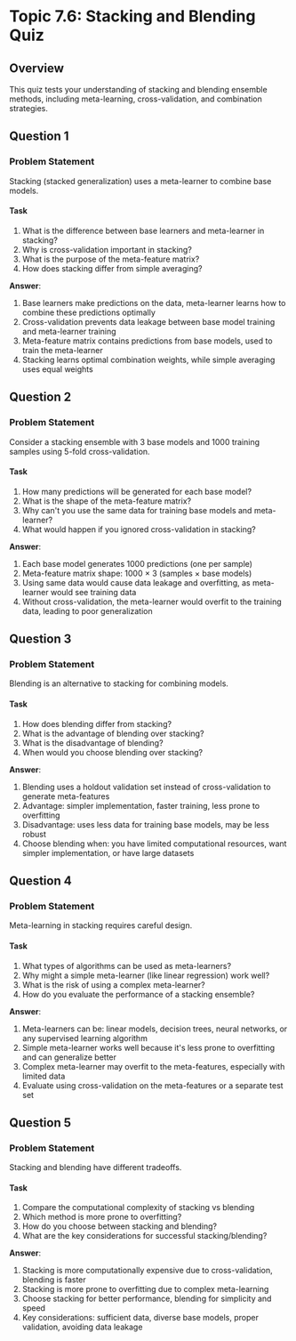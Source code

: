 # Topic 7.6: Stacking and Blending Quiz

## Overview
This quiz tests your understanding of stacking and blending ensemble methods, including meta-learning, cross-validation, and combination strategies.

## Question 1

### Problem Statement
Stacking (stacked generalization) uses a meta-learner to combine base models.

#### Task
1. What is the difference between base learners and meta-learner in stacking?
2. Why is cross-validation important in stacking?
3. What is the purpose of the meta-feature matrix?
4. How does stacking differ from simple averaging?

**Answer**:
1. Base learners make predictions on the data, meta-learner learns how to combine these predictions optimally
2. Cross-validation prevents data leakage between base model training and meta-learner training
3. Meta-feature matrix contains predictions from base models, used to train the meta-learner
4. Stacking learns optimal combination weights, while simple averaging uses equal weights

## Question 2

### Problem Statement
Consider a stacking ensemble with 3 base models and 1000 training samples using 5-fold cross-validation.

#### Task
1. How many predictions will be generated for each base model?
2. What is the shape of the meta-feature matrix?
3. Why can't you use the same data for training base models and meta-learner?
4. What would happen if you ignored cross-validation in stacking?

**Answer**:
1. Each base model generates 1000 predictions (one per sample)
2. Meta-feature matrix shape: 1000 × 3 (samples × base models)
3. Using same data would cause data leakage and overfitting, as meta-learner would see training data
4. Without cross-validation, the meta-learner would overfit to the training data, leading to poor generalization

## Question 3

### Problem Statement
Blending is an alternative to stacking for combining models.

#### Task
1. How does blending differ from stacking?
2. What is the advantage of blending over stacking?
3. What is the disadvantage of blending?
4. When would you choose blending over stacking?

**Answer**:
1. Blending uses a holdout validation set instead of cross-validation to generate meta-features
2. Advantage: simpler implementation, faster training, less prone to overfitting
3. Disadvantage: uses less data for training base models, may be less robust
4. Choose blending when: you have limited computational resources, want simpler implementation, or have large datasets

## Question 4

### Problem Statement
Meta-learning in stacking requires careful design.

#### Task
1. What types of algorithms can be used as meta-learners?
2. Why might a simple meta-learner (like linear regression) work well?
3. What is the risk of using a complex meta-learner?
4. How do you evaluate the performance of a stacking ensemble?

**Answer**:
1. Meta-learners can be: linear models, decision trees, neural networks, or any supervised learning algorithm
2. Simple meta-learner works well because it's less prone to overfitting and can generalize better
3. Complex meta-learner may overfit to the meta-features, especially with limited data
4. Evaluate using cross-validation on the meta-features or a separate test set

## Question 5

### Problem Statement
Stacking and blending have different tradeoffs.

#### Task
1. Compare the computational complexity of stacking vs blending
2. Which method is more prone to overfitting?
3. How do you choose between stacking and blending?
4. What are the key considerations for successful stacking/blending?

**Answer**:
1. Stacking is more computationally expensive due to cross-validation, blending is faster
2. Stacking is more prone to overfitting due to complex meta-learning
3. Choose stacking for better performance, blending for simplicity and speed
4. Key considerations: sufficient data, diverse base models, proper validation, avoiding data leakage
